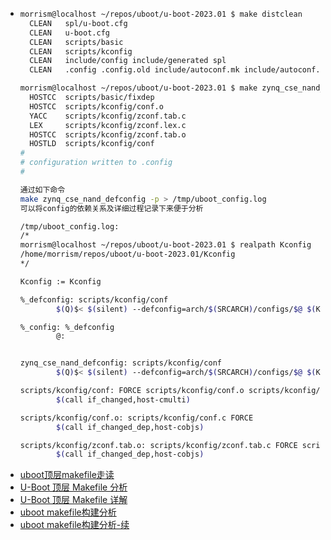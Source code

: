 - ```bash
  morrism@localhost ~/repos/uboot/u-boot-2023.01 $ make distclean
    CLEAN   spl/u-boot.cfg
    CLEAN   u-boot.cfg
    CLEAN   scripts/basic
    CLEAN   scripts/kconfig
    CLEAN   include/config include/generated spl
    CLEAN   .config .config.old include/autoconf.mk include/autoconf.mk.dep include/config.h
  
  morrism@localhost ~/repos/uboot/u-boot-2023.01 $ make zynq_cse_nand_defconfig
    HOSTCC  scripts/basic/fixdep
    HOSTCC  scripts/kconfig/conf.o
    YACC    scripts/kconfig/zconf.tab.c
    LEX     scripts/kconfig/zconf.lex.c
    HOSTCC  scripts/kconfig/zconf.tab.o
    HOSTLD  scripts/kconfig/conf
  #
  # configuration written to .config
  #
  
  通过如下命令
  make zynq_cse_nand_defconfig -p > /tmp/uboot_config.log
  可以将config的依赖关系及详细过程记录下来便于分析
  
  /tmp/uboot_config.log:
  /*
  morrism@localhost ~/repos/uboot/u-boot-2023.01 $ realpath Kconfig
  /home/morrism/repos/uboot/u-boot-2023.01/Kconfig
  */
  
  Kconfig := Kconfig
  
  %_defconfig: scripts/kconfig/conf
          $(Q)$< $(silent) --defconfig=arch/$(SRCARCH)/configs/$@ $(Kconfig)
  
  %_config: %_defconfig
          @:
  
  
  zynq_cse_nand_defconfig: scripts/kconfig/conf
          $(Q)$< $(silent) --defconfig=arch/$(SRCARCH)/configs/$@ $(Kconfig)
  
  scripts/kconfig/conf: FORCE scripts/kconfig/conf.o scripts/kconfig/zconf.tab.o
          $(call if_changed,host-cmulti)
  
  scripts/kconfig/conf.o: scripts/kconfig/conf.c FORCE
          $(call if_changed_dep,host-cobjs)
  
  scripts/kconfig/zconf.tab.o: scripts/kconfig/zconf.tab.c FORCE scripts/kconfig/zconf.lex.c
          $(call if_changed_dep,host-cobjs)
  
  ```
- [uboot顶层makefile走读](https://blog.csdn.net/alickr/article/details/124641722)
- [U-Boot 顶层 Makefile 分析](http://www.mrchen.love/Article/ID/49)
- [U-Boot 顶层 Makefile 详解](https://blog.nowcoder.net/n/f27bf274986443acbc4ebd414ab40dae)
- [uboot makefile构建分析](https://www.cnblogs.com/rongpmcu/p/7662791.html)
- [uboot makefile构建分析-续](https://www.cnblogs.com/rongpmcu/p/7662794.html)